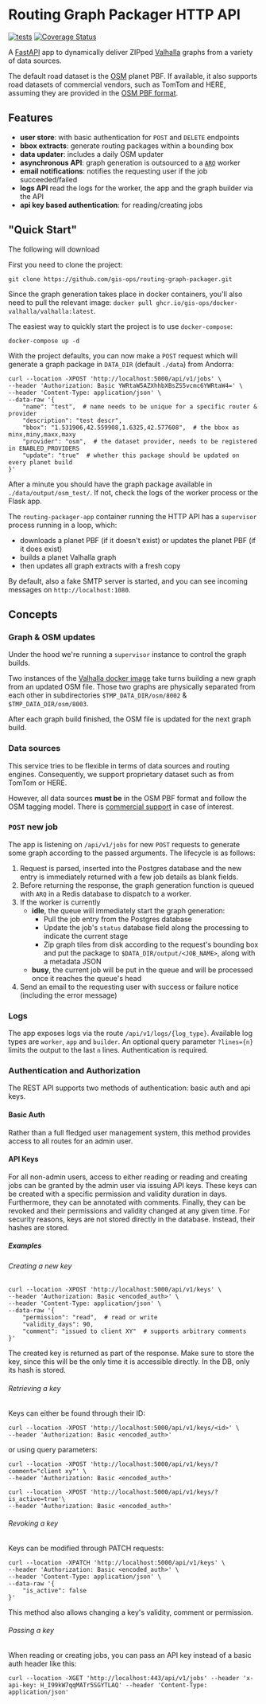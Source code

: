 # Routing Graph Packager HTTP API

[![tests](https://github.com/geoadmin/routing-graph-packager/actions/workflows/test-ubuntu.yml/badge.svg)](https://github.com/geoadmin/routing-graph-packager/actions/workflows/test-ubuntu.yml)
[![Coverage Status](https://coveralls.io/repos/github/gis-ops/routing-graph-packager/badge.svg)](https://coveralls.io/github/gis-ops/routing-graph-packager)

A [FastAPI](https://github.com/tiangolo/fastpi) app to dynamically deliver ZIPped [Valhalla](https://github.com/valhalla/valhalla) graphs from a variety of data sources.

The default road dataset is the [OSM](openstreetmap.org) planet PBF. If available, it also supports road datasets of commercial vendors, such as TomTom and HERE, assuming they are provided in the [OSM PBF format](https://wiki.openstreetmap.org/wiki/PBF_Format#).

## Features

- **user store**: with basic authentication for `POST` and `DELETE` endpoints
- **bbox extracts**: generate routing packages within a bounding box
- **data updater**: includes a daily OSM updater
- **asynchronous API**: graph generation is outsourced to a [`ARQ`](https://github.com/samuelcolvin/arq) worker
- **email notifications**: notifies the requesting user if the job succeeded/failed
- **logs API** read the logs for the worker, the app and the graph builder via the API
- **api key based authentication**: for reading/creating jobs

## "Quick Start"

The following will download

First you need to clone the project:

```
git clone https://github.com/gis-ops/routing-graph-packager.git
```

Since the graph generation takes place in docker containers, you'll also need to pull the relevant image: `docker pull ghcr.io/gis-ops/docker-valhalla/valhalla:latest`.

The easiest way to quickly start the project is to use `docker-compose`:

```
docker-compose up -d
```

With the project defaults, you can now make a `POST` request which will generate a graph package in `DATA_DIR` (default `./data`) from Andorra:

```
curl --location -XPOST 'http://localhost:5000/api/v1/jobs' \
--header 'Authorization: Basic YWRtaW5AZXhhbXBsZS5vcmc6YWRtaW4=' \
--header 'Content-Type: application/json' \
--data-raw '{
	"name": "test",  # name needs to be unique for a specific router & provider
	"description": "test descr",
	"bbox": "1.531906,42.559908,1.6325,42.577608",  # the bbox as minx,miny,maxx,maxy
	"provider": "osm",  # the dataset provider, needs to be registered in ENABLED_PROVIDERS
	"update": "true"  # whether this package should be updated on every planet build
}'
```

After a minute you should have the graph package available in `./data/output/osm_test/`. If not, check the logs of the worker process or the Flask app.

The `routing-packager-app` container running the HTTP API has a `supervisor` process running in a loop, which:

- downloads a planet PBF (if it doesn't exist) or updates the planet PBF (if it does exist)
- builds a planet Valhalla graph
- then updates all graph extracts with a fresh copy

By default, also a fake SMTP server is started, and you can see incoming messages on `http://localhost:1080`.

## Concepts

### Graph & OSM updates

Under the hood we're running a `supervisor` instance to control the graph builds.

Two instances of the [Valhalla docker image](https://github.com/gis-ops/docker-valhalla) take turns building a new graph from an updated OSM file. Those two graphs are physically separated from each other in subdirectories `$TMP_DATA_DIR/osm/8002` & `$TMP_DATA_DIR/osm/8003`.

After each graph build finished, the OSM file is updated for the next graph build.

### Data sources

This service tries to be flexible in terms of data sources and routing engines. Consequently, we support proprietary dataset such as from TomTom or HERE.

However, all data sources **must be** in the OSM PBF format and follow the OSM tagging model. There is [commercial support](https://github.com/gis-ops/prop2osm) in case of interest.

### `POST` new job

The app is listening on `/api/v1/jobs` for new `POST` requests to generate some graph according to the passed arguments. The lifecycle is as follows:

1. Request is parsed, inserted into the Postgres database and the new entry is immediately returned with a few job details as blank fields.
2. Before returning the response, the graph generation function is queued with `ARQ` in a Redis database to dispatch to a worker.
3. If the worker is currently
   - **idle**, the queue will immediately start the graph generation:
     - Pull the job entry from the Postgres database
     - Update the job's `status` database field along the processing to indicate the current stage
     - Zip graph tiles from disk according to the request's bounding box and put the package to `$DATA_DIR/output/<JOB_NAME>`, along with a metadata JSON
   - **busy**, the current job will be put in the queue and will be processed once it reaches the queue's head
4. Send an email to the requesting user with success or failure notice (including the error message)

### Logs

The app exposes logs via the route `/api/v1/logs/{log_type}`. Available log types are `worker`, `app` and `builder`. An optional query parameter `?lines={n}` limits the output to the last `n` lines. Authentication is required.

### Authentication and Authorization 

The REST API supports two methods of authentication: basic auth and api keys. 

#### Basic Auth 

Rather than a full fledged user management system, this method provides access to all routes for an admin user. 


#### API Keys 

For all non-admin users, access to either reading or reading and creating jobs can be granted by the admin user via issuing API keys. These keys can be created with a specific permission and validity duration in days. Furthermore, they can be annotated with comments. Finally, they can be revoked and their permissions and validity changed at any given time. For security reasons, keys are not stored directly in the database. Instead, their hashes are stored. 

##### Examples 

###### Creating a new key 

```
curl --location -XPOST 'http://localhost:5000/api/v1/keys' \
--header 'Authorization: Basic <encoded_auth>' \
--header 'Content-Type: application/json' \
--data-raw '{
	"permission": "read",  # read or write
	"validity_days": 90,
	"comment": "issued to client XY"  # supports arbitrary comments
}'
```

The created key is returned as part of the response. Make sure to store the key, since this will be the only time it is accessible directly. In the DB, only its hash is stored. 


###### Retrieving a key 

Keys can either be found through their ID: 

```
curl --location -XPOST 'http://localhost:5000/api/v1/keys/<id>' \
--header 'Authorization: Basic <encoded_auth>' 
```

or using query parameters: 

```
curl --location -XPOST 'http://localhost:5000/api/v1/keys/?comment="client xy"' \
--header 'Authorization: Basic <encoded_auth>' 
```

```
curl --location -XPOST 'http://localhost:5000/api/v1/keys/?is_active=true'\
--header 'Authorization: Basic <encoded_auth>' 
```

###### Revoking a key 

Keys can be modified through PATCH requests: 

```
curl --location -XPATCH 'http://localhost:5000/api/v1/keys' \
--header 'Authorization: Basic <encoded_auth>' \
--header 'Content-Type: application/json' \
--data-raw '{
	"is_active": false 
}'
```

This method also allows changing a key's validity, comment or permission.

###### Passing a key 

When reading or creating jobs, you can pass an API key instead of a basic auth header like this: 

```
curl --location -XGET 'http://localhost:443/api/v1/jobs' --header 'x-api-key: H_I99kW7qqMATr5SGYTLAQ' --header 'Content-Type: application/json'
```

